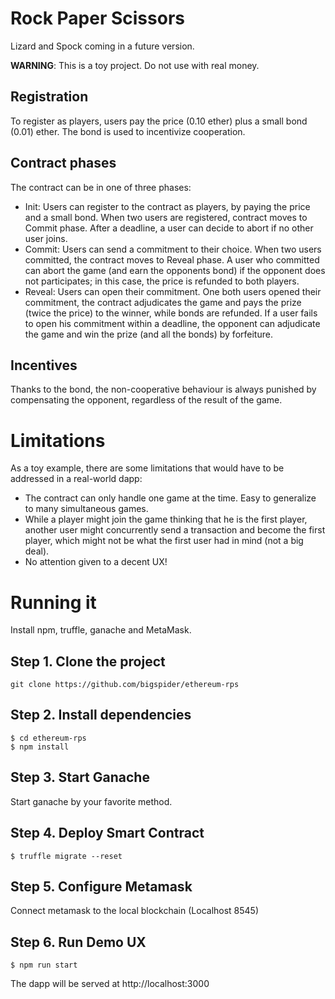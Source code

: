 # Rock Paper Scissors

Lizard and Spock coming in a future version.

**WARNING**: This is a toy project. Do not use with real money.

## Registration

To register as players, users pay the price (0.10 ether) plus a small bond (0.01) ether. The bond is used to incentivize cooperation.

## Contract phases

The contract can be in one of three phases: 

- Init: Users can register to the contract as players, by paying the price and a small bond. When two users are registered, contract moves to Commit phase. After a deadline, a user can decide to abort if no other user joins.
- Commit: Users can send a commitment to their choice. When two users committed, the contract moves to Reveal phase. A user who committed can abort the game (and earn the opponents bond) if the opponent does not participates; in this case, the price is refunded to both players.
- Reveal: Users can open their commitment. One both users opened their commitment, the contract adjudicates the game and pays the prize (twice the price) to the winner, while bonds are refunded. If a user fails to open his commitment within a deadline, the opponent can adjudicate the game and win the prize (and all the bonds) by forfeiture.

## Incentives

Thanks to the bond, the non-cooperative behaviour is always punished by compensating the opponent, regardless of the result of the game.

# Limitations

As a toy example, there are some limitations that would have to be addressed in a real-world dapp:

- The contract can only handle one game at the time. Easy to generalize to many simultaneous games.
- While a player might join the game thinking that he is the first player, another user might concurrently send a transaction and become the first player, which might not be what the first user had in mind (not a big deal).
- No attention given to a decent UX!

# Running it

Install npm, truffle, ganache and MetaMask. 

## Step 1. Clone the project
`git clone https://github.com/bigspider/ethereum-rps`

## Step 2. Install dependencies
```
$ cd ethereum-rps
$ npm install
```
## Step 3. Start Ganache
Start ganache by your favorite method.

## Step 4. Deploy Smart Contract
`$ truffle migrate --reset`

## Step 5. Configure Metamask
Connect metamask to the local blockchain (Localhost 8545)

## Step 6. Run Demo UX
`$ npm run start`

The dapp will be served at http://localhost:3000